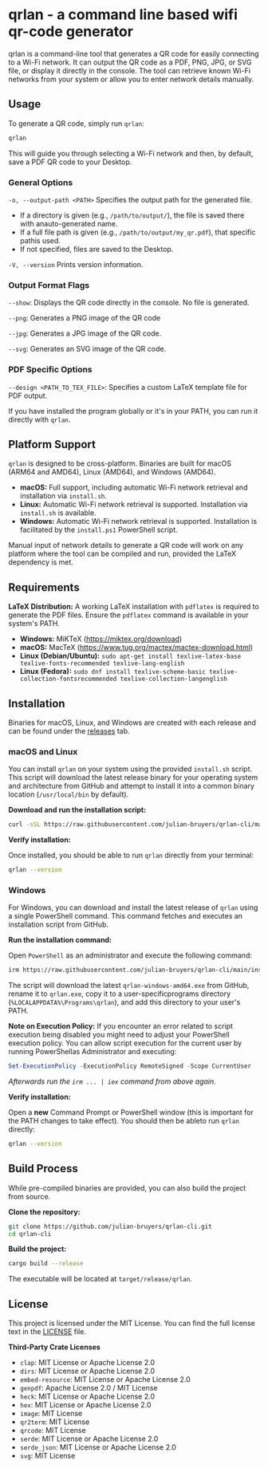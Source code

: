 # qrlan - a command line based wifi qr-code generator

qrlan is a command-line tool that generates a QR code for easily connecting to a Wi-Fi network. It can output the QR code as a PDF, PNG, JPG, or SVG file, or display it directly in the console. The tool can retrieve known Wi-Fi networks from your system or allow you to enter network details manually.

## Usage

To generate a QR code, simply run `qrlan`:

```bash
qrlan
```

This will guide you through selecting a Wi-Fi network and then, by default, save a PDF QR code to your Desktop.

### General Options

`-o, --output-path <PATH>` Specifies the output path for the generated file.
-   If a directory is given (e.g., `/path/to/output/`), the file is saved there with anauto-generated name.
-   If a full file path is given (e.g., `/path/to/output/my_qr.pdf`), that specific pathis used.
-   If not specified, files are saved to the Desktop.

`-V, --version` Prints version information.

### Output Format Flags

`--show`: Displays the QR code directly in the console. No file is generated.

`--png`: Generates a PNG image of the QR code

`--jpg`: Generates a JPG image of the QR code.

`--svg`: Generates an SVG image of the QR code.

### PDF Specific Options

`--design <PATH_TO_TEX_FILE>`: Specifies a custom LaTeX template file for PDF output. 


If you have installed the program globally or it's in your PATH, you can run it directly with `qrlan`.

## Platform Support

`qrlan` is designed to be cross-platform. Binaries are built for macOS (ARM64 and AMD64), Linux (AMD64), and Windows (AMD64).

- **macOS:** Full support, including automatic Wi-Fi network retrieval and installation via `install.sh`.
- **Linux:** Automatic Wi-Fi network retrieval is supported. Installation via `install.sh` is available.
- **Windows:** Automatic Wi-Fi network retrieval is supported. Installation is facilitated by the `install.ps1` PowerShell script.

Manual input of network details to generate a QR code will work on any platform where the tool can be compiled and run, provided the LaTeX dependency is met.

## Requirements

**LaTeX Distribution:** A working LaTeX installation with `pdflatex` is required to generate the PDF files. Ensure the `pdflatex` command is available in your system's PATH.
- **Windows:** MiKTeX (<https://miktex.org/download>)
- **macOS:** MacTeX (<https://www.tug.org/mactex/mactex-download.html>)
- **Linux (Debian/Ubuntu):** `sudo apt-get install texlive-latex-base texlive-fonts-recommended texlive-lang-english`
- **Linux (Fedora):** `sudo dnf install texlive-scheme-basic texlive-collection-fontsrecommended texlive-collection-langenglish`


## Installation

Binaries for macOS, Linux, and Windows are created with each release and can be found under the [releases](https://github.com/Julian-Bruyers/qrlan-cli/releases) tab.

### macOS and Linux

You can install `qrlan` on your system using the provided `install.sh` script. This script will download the latest release binary for your operating system and architecture from GitHub and attempt to install it into a common binary location (`/usr/local/bin` by default).

**Download and run the installation script:**

```bash
curl -sSL https://raw.githubusercontent.com/julian-bruyers/qrlan-cli/main/install.sh | sudo bash
```

**Verify installation:**

Once installed, you should be able to run `qrlan` directly from your terminal:

```bash
qrlan --version
```

### Windows

For Windows, you can download and install the latest release of `qrlan` using a single PowerShell command. This command fetches and executes an installation script from GitHub.

**Run the installation command:**

Open `PowerShell` as an administrator and execute the following command:

```bash
irm https://raw.githubusercontent.com/julian-bruyers/qrlan-cli/main/install.ps1 | iex
```

The script will download the latest `qrlan-windows-amd64.exe` from GitHub, rename it to `qrlan.exe`, copy it to a user-specificprograms directory (`%LOCALAPPDATA%\Programs\qrlan`), and add this directory to your user's PATH.

**Note on Execution Policy:** If you encounter an error related to script execution being disabled
you might need to adjust your PowerShell execution policy. You can allow script execution for the current user by running PowerShellas Administrator and executing:

```powershell
Set-ExecutionPolicy -ExecutionPolicy RemoteSigned -Scope CurrentUser
```

*Afterwards run the `irm ... | iex` command from above again.*

**Verify installation:**

Open a **new** Command Prompt or PowerShell window (this is important for the PATH changes to take effect). You should then be ableto run `qrlan` directly:

```bash
qrlan --version
```

## Build Process

While pre-compiled binaries are provided, you can also build the project from source.

**Clone the repository:**

```bash
git clone https://github.com/julian-bruyers/qrlan-cli.git
cd qrlan-cli
```

**Build the project:**

```bash
cargo build --release
```

The executable will be located at `target/release/qrlan`.

## License

This project is licensed under the MIT License. You can find the full license text in the [LICENSE](LICENSE) file.

**Third-Party Crate Licenses**

- `clap`: MIT License or Apache License 2.0
- `dirs`: MIT License or Apache License 2.0
- `embed-resource`: MIT License or Apache License 2.0
- `genpdf`: Apache License 2.0 / MIT License
- `heck`: MIT License or Apache License 2.0
- `hex`: MIT License or Apache License 2.0
- `image`: MIT License
- `qr2term`: MIT License
- `qrcode`: MIT License
- `serde`: MIT License or Apache License 2.0
- `serde_json`: MIT License or Apache License 2.0
- `svg`: MIT License
